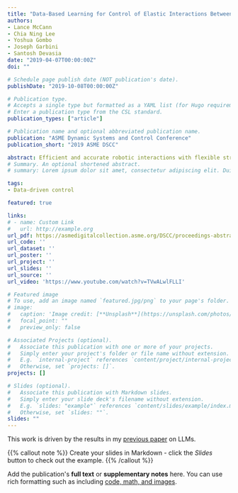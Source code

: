 ```yaml
---
title: "Data-Based Learning for Control of Elastic Interactions Between Robot and Workpiece"
authors:
- Lance McCann
- Chia Ning Lee
- Yoshua Gombo
- Joseph Garbini
- Santosh Devasia
date: "2019-04-07T00:00:00Z"
doi: ""

# Schedule page publish date (NOT publication's date).
publishDate: "2019-10-08T00:00:00Z"

# Publication type.
# Accepts a single type but formatted as a YAML list (for Hugo requirements).
# Enter a publication type from the CSL standard.
publication_types: ["article"]

# Publication name and optional abbreviated publication name.
publication: "ASME Dynamic Systems and Control Conference"
publication_short: "2019 ASME DSCC"

abstract: Efficient and accurate robotic interactions with flexible structures are critical for many manufacturing processes where the elasticity of the workpiece and the robot must be accounted for. In particular, for clamping and drilling flexible structures, maintaining tool-workpiece normality and limiting shear forces are essential. The main contribution of this article is to show experimentally, that data acquired during a robotic clamping operation can be used to speed up the process for similar operations. Utilizing the learned parameters, a map between the measured forces and robot joint positions is used to develop time-based robot-joint (velocity) trajectories to achieve a specified robot-workpiece interaction. Experimental results show that the operating speed can be increased by three times while maintaining interaction forces and torques within acceptable levels.
# Summary. An optional shortened abstract.
# summary: Lorem ipsum dolor sit amet, consectetur adipiscing elit. Duis posuere tellus ac convallis placerat. Proin tincidunt magna sed ex sollicitudin condimentum.

tags:
- Data-driven control

featured: true

links:
# - name: Custom Link
#   url: http://example.org
url_pdf: https://asmedigitalcollection.asme.org/DSCC/proceedings-abstract/DSCC2019/59148/1070516
url_code: ''
url_dataset: ''
url_poster: ''
url_project: ''
url_slides: ''
url_source: ''
url_video: 'https://www.youtube.com/watch?v=TVwALwlFLLI'

# Featured image
# To use, add an image named `featured.jpg/png` to your page's folder. 
# image:
#   caption: 'Image credit: [**Unsplash**](https://unsplash.com/photos/s9CC2SKySJM)'
#   focal_point: ""
#   preview_only: false

# Associated Projects (optional).
#   Associate this publication with one or more of your projects.
#   Simply enter your project's folder or file name without extension.
#   E.g. `internal-project` references `content/project/internal-project/index.md`.
#   Otherwise, set `projects: []`.
projects: []

# Slides (optional).
#   Associate this publication with Markdown slides.
#   Simply enter your slide deck's filename without extension.
#   E.g. `slides: "example"` references `content/slides/example/index.md`.
#   Otherwise, set `slides: ""`.
slides: ""
---
```


This work is driven by the results in my [previous paper](/publication/conference-paper/) on LLMs.

{{% callout note %}}
Create your slides in Markdown - click the *Slides* button to check out the example.
{{% /callout %}}

Add the publication's **full text** or **supplementary notes** here. You can use rich formatting such as including [code, math, and images](https://docs.hugoblox.com/content/writing-markdown-latex/).

